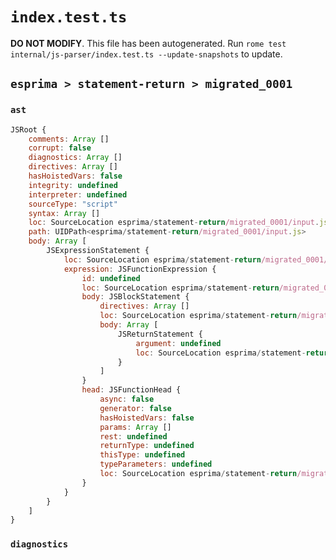 # `index.test.ts`

**DO NOT MODIFY**. This file has been autogenerated. Run `rome test internal/js-parser/index.test.ts --update-snapshots` to update.

## `esprima > statement-return > migrated_0001`

### `ast`

```javascript
JSRoot {
	comments: Array []
	corrupt: false
	diagnostics: Array []
	directives: Array []
	hasHoistedVars: false
	integrity: undefined
	interpreter: undefined
	sourceType: "script"
	syntax: Array []
	loc: SourceLocation esprima/statement-return/migrated_0001/input.js 1:0-2:0
	path: UIDPath<esprima/statement-return/migrated_0001/input.js>
	body: Array [
		JSExpressionStatement {
			loc: SourceLocation esprima/statement-return/migrated_0001/input.js 1:0-1:23
			expression: JSFunctionExpression {
				id: undefined
				loc: SourceLocation esprima/statement-return/migrated_0001/input.js 1:1-1:22
				body: JSBlockStatement {
					directives: Array []
					loc: SourceLocation esprima/statement-return/migrated_0001/input.js 1:11-1:22
					body: Array [
						JSReturnStatement {
							argument: undefined
							loc: SourceLocation esprima/statement-return/migrated_0001/input.js 1:13-1:20
						}
					]
				}
				head: JSFunctionHead {
					async: false
					generator: false
					hasHoistedVars: false
					params: Array []
					rest: undefined
					returnType: undefined
					thisType: undefined
					typeParameters: undefined
					loc: SourceLocation esprima/statement-return/migrated_0001/input.js 1:9-1:11
				}
			}
		}
	]
}
```

### `diagnostics`

```

```
